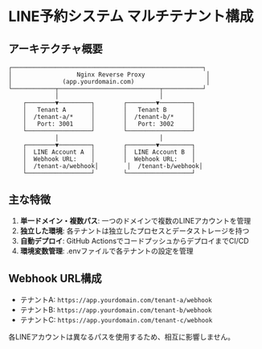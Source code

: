 # LINE予約システム マルチテナント構成

## アーキテクチャ概要

```
┌─────────────────────────────────────────────────────┐
│                  Nginx Reverse Proxy                 │
│              (app.yourdomain.com)                    │
└────────────┬────────────────────────────┬───────────┘
             │                            │
    ┌────────▼─────────┐        ┌────────▼─────────┐
    │   Tenant A       │        │   Tenant B       │
    │  /tenant-a/*     │        │  /tenant-b/*     │
    │   Port: 3001     │        │   Port: 3002     │
    └──────────────────┘        └──────────────────┘
             │                            │
    ┌────────▼─────────┐        ┌────────▼─────────┐
    │  LINE Account A  │        │  LINE Account B  │
    │  Webhook URL:    │        │  Webhook URL:    │
    │  /tenant-a/webhook│        │  /tenant-b/webhook│
    └──────────────────┘        └──────────────────┘
```

## 主な特徴

1. **単一ドメイン・複数パス**: 一つのドメインで複数のLINEアカウントを管理
2. **独立した環境**: 各テナントは独立したプロセスとデータストレージを持つ
3. **自動デプロイ**: GitHub ActionsでコードプッシュからデプロイまでCI/CD
4. **環境変数管理**: .envファイルで各テナントの設定を管理

## Webhook URL構成

- テナントA: `https://app.yourdomain.com/tenant-a/webhook`
- テナントB: `https://app.yourdomain.com/tenant-b/webhook`
- テナントC: `https://app.yourdomain.com/tenant-c/webhook`

各LINEアカウントは異なるパスを使用するため、相互に影響しません。